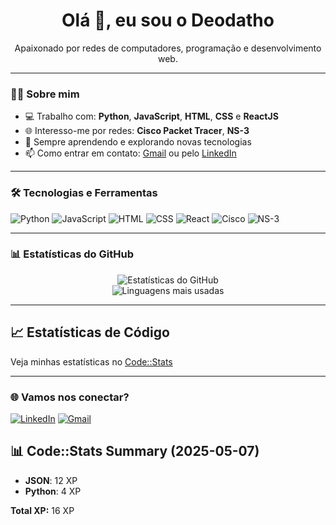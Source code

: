 <h1 align="center">Olá 👋, eu sou o Deodatho</h1>
<p align="center">Apaixonado por redes de computadores, programação e desenvolvimento web.</p>

---

### 👨‍💻 Sobre mim

- 💻 Trabalho com: **Python**, **JavaScript**, **HTML**, **CSS** e **ReactJS**
- 🌐 Interesso-me por redes: **Cisco Packet Tracer**, **NS-3**
- 🚀 Sempre aprendendo e explorando novas tecnologias
- 📫 Como entrar em contato: [Gmail](mailto:deodatho29@gmail.com) ou pelo [LinkedIn](https://www.linkedin.com/in/deodatho-mateus)

---

### 🛠️ Tecnologias e Ferramentas

![Python](https://img.shields.io/badge/-Python-3776AB?style=flat&logo=python&logoColor=white)
![JavaScript](https://img.shields.io/badge/-JavaScript-F7DF1E?style=flat&logo=javascript&logoColor=black)
![HTML](https://img.shields.io/badge/-HTML5-E34F26?style=flat&logo=html5&logoColor=white)
![CSS](https://img.shields.io/badge/-CSS3-1572B6?style=flat&logo=css3&logoColor=white)
![React](https://img.shields.io/badge/-React-61DAFB?style=flat&logo=react&logoColor=black)
![Cisco](https://img.shields.io/badge/-Cisco_Packet_Tracer-1BA0D7?style=flat&logo=cisco&logoColor=white)
![NS-3](https://img.shields.io/badge/-NS--3-000000?style=flat)

---

### 📊 Estatísticas do GitHub

<p align="center">
  <img src="https://github-readme-stats.vercel.app/api?username=Deodatho&show_icons=true&theme=default" alt="Estatísticas do GitHub" />
  <br/>
  <img src="https://github-readme-stats.vercel.app/api/top-langs/?username=Deodatho&layout=compact&theme=default" alt="Linguagens mais usadas" />
</p>

---

## 📈 Estatísticas de Código

Veja minhas estatísticas no [Code::Stats](https://codestats.net/users/Deodatho)

---

### 🌐 Vamos nos conectar?

[![LinkedIn](https://img.shields.io/badge/-LinkedIn-0077B5?style=flat&logo=linkedin&logoColor=white)](https://www.linkedin.com/in/deodatho-mateus-95b8022b4)
[![Gmail](https://img.shields.io/badge/-Email-D14836?style=flat&logo=gmail&logoColor=white)](mailto:deodatho29@gmail.com)

<!--START_CODESTATS-->
## 📊 Code::Stats Summary (2025-05-07)

- **JSON**: 12 XP
- **Python**: 4 XP

**Total XP:** 16 XP
<!--END_CODESTATS-->
